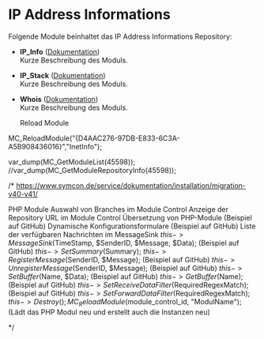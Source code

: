 # IP Address Informations

Folgende Module beinhaltet das IP Address Informations Repository:

- __IP_Info__ ([Dokumentation](IP_Info))  
	Kurze Beschreibung des Moduls.

- __IP_Stack__ ([Dokumentation](IP_Stack))  
	Kurze Beschreibung des Moduls.

- __Whois__ ([Dokumentation](Whois))  
	Kurze Beschreibung des Moduls.


	Reload Module

	
MC_ReloadModule("{D4AAC276-97DB-E833-6C3A-A5B908436016}","InetInfo");


var_dump(MC_GetModuleList(45598));
//var_dump(MC_GetModuleRepositoryInfo(45598));


/* https://www.symcon.de/service/dokumentation/installation/migration-v40-v41/

PHP Module
Auswahl von Branches im Module Control
Anzeige der Repository URL im Module Control
Übersetzung von PHP-Module (Beispiel auf GitHub)
Dynamische Konfigurationsformulare (Beispiel auf GitHub)
Liste der verfügbaren Nachrichten im MessageSink
$this->MessageSink($TimeStamp, $SenderID, $Message, $Data); (Beispiel auf GitHub)
$this->SetSummary($Summary);
$this->RegisterMessage($SenderID, $Message); (Beispiel auf GitHub)
$this->UnregisterMessage($SenderID, $Message); (Beispiel auf GitHub)
$this->SetBuffer($Name, $Data); (Beispiel auf GitHub)
$this->GetBuffer($Name); (Beispiel auf GitHub)
$this->SetReceiveDataFilter($RequiredRegexMatch); (Beispiel auf GitHub)
$this->SetForwardDataFilter($RequiredRegexMatch);
$this->Destroy();
MC_ReloadModule($module_control_id, "ModulName"); (Lädt das PHP Modul neu und erstellt auch die Instanzen neu)

*/